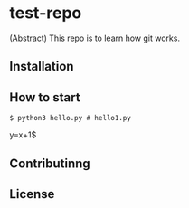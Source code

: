 # test-repo

(Abstract) This repo is to learn how git works.

## Installation

## How to start

``` Shell
$ python3 hello.py # hello1.py
```
y=x+1$

## Contributinng
## License

